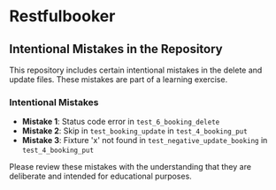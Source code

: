 # Restfulbooker

## Intentional Mistakes in the Repository

This repository includes certain intentional mistakes in the delete and update files. These mistakes are part of a learning exercise.

### Intentional Mistakes

- **Mistake 1**: Status code error in `test_6_booking_delete`
- **Mistake 2**: Skip in `test_booking_update` in `test_4_booking_put`
- **Mistake 3**: Fixture 'x' not found in `test_negative_update_booking` in `test_4_booking_put`

Please review these mistakes with the understanding that they are deliberate and intended for educational purposes.



